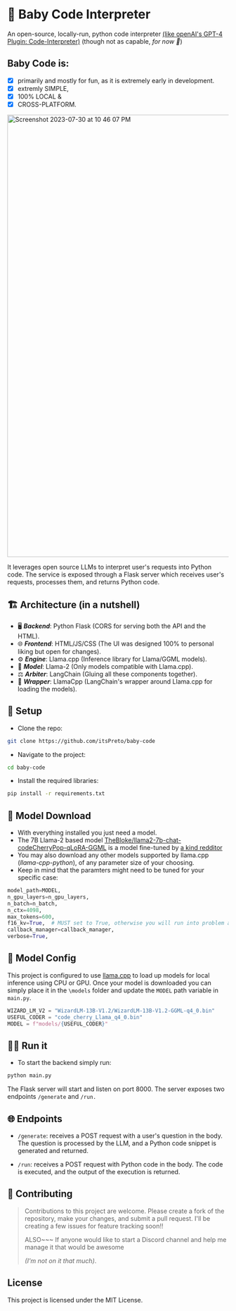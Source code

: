 # 🦙 Baby Code Interpreter
An open-source, locally-run, python code interpreter [(like openAI's GPT-4 Plugin: Code-Interpreter)](https://pub.towardsai.net/gpt-4-code-interpreter-your-magic-wand-for-instant-python-data-visuals-f40fcfb5e39b) (though not as capable, _for now_ _🚀_)

## Baby Code is:
- [x] primarily and mostly for fun, as it is extremely early in development.
- [x] extremly SIMPLE,
- [x] 100% LOCAL &
- [x] CROSS-PLATFORM.

<img width="1004" alt="Screenshot 2023-07-30 at 10 46 07 PM" src="https://github.com/itsPreto/baby-code/assets/45348368/0237f891-be3d-473e-a488-39c5b529da7f">

It leverages open source LLMs to interpret user's requests into Python code. 
The service is exposed through a Flask server which receives user's requests, processes them, and returns Python code.

## 🏗️ Architecture (in a nutshell)

- 🖥️ **_Backend_**: Python Flask (CORS for serving both the API and the HTML).
- 🌐 **_Frontend_**: HTML/JS/CSS (The UI was designed 100% to personal liking but open for changes).
- ⚙️ **_Engine_**: Llama.cpp (Inference library for Llama/GGML models).
- 🧠 **_Model_**: Llama-2 (Only models compatible with Llama.cpp).
- ⚖️ **_Arbiter_**: LangChain (Gluing all these components together).
- 🎁 **_Wrapper_**: LlamaCpp (LangChain's wrapper around Llama.cpp for loading the models).

## 🚀 Setup
- Clone the repo:
  
```bash 
git clone https://github.com/itsPreto/baby-code
```

-  Navigate to the project:
  
```bash 
cd baby-code
```

- Install the required libraries:
  
```bash 
pip install -r requirements.txt
```

## 💾 Model Download

- With everything installed you just need a model.
- The 7B Llama-2 based model [TheBloke/llama2-7b-chat-codeCherryPop-qLoRA-GGML](https://huggingface.co/TheBloke/llama2-7b-chat-codeCherryPop-qLoRA-GGML) is a model fine-tuned by [a kind redditor](https://www.reddit.com/r/LocalLLaMA/comments/156htzy/i_made_llama2_7b_into_a_really_useful_coder/)
- You may also download any other models supported by llama.cpp (_llama-cpp-python_), of any parameter size of your choosing.
- Keep in mind that the paramters might need to be tuned for your specific case:

```python
model_path=MODEL,
n_gpu_layers=n_gpu_layers,
n_batch=n_batch,
n_ctx=4098,
max_tokens=600,
f16_kv=True,  # MUST set to True, otherwise you will run into problem after a couple of calls
callback_manager=callback_manager,
verbose=True,
```

## 🧠 Model Config
This project is configured to use [llama.cpp](https://github.com/ggerganov/llama.cpp) to load up models for local inference using CPU or GPU.
Once your model is downloaded you can simply place it in the `\models` folder and update the `MODEL` path variable in `main.py`.
```python 
WIZARD_LM_V2 = "WizardLM-13B-V1.2/WizardLM-13B-V1.2-GGML-q4_0.bin"
USEFUL_CODER = "code_cherry_Llama_q4_0.bin"
MODEL = f"models/{USEFUL_CODER}"
```
## 🏃‍♀️ Run it
- To start the backend simply run: 
```bash 
python main.py 
```

The Flask server will start and listen on port 8000. The server exposes two endpoints `/generate` and `/run.`
## 🌐 Endpoints
- `/generate`: receives a POST request with a user's question in the body. The question is processed by the LLM, and a 
Python code snippet is generated and returned.

- `/run`: receives a POST request with Python code in the body. The code is executed, and the output of the execution 
is returned.

## 🤝 Contributing
> Contributions to this project are welcome. Please create a fork of the repository, make your changes, and submit a pull 
request.
> I'll be creating a few issues for feature tracking soon!!
> 
> ALSO~~~ If anyone would like to start a Discord channel and help me manage it that would be awesome
> 
> _(I'm not on it that much)_.
## License
This project is licensed under the MIT License.
